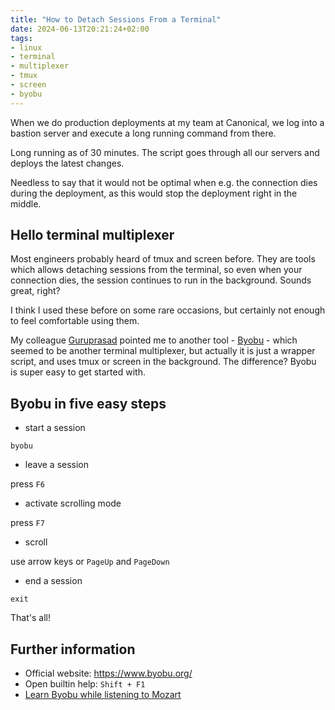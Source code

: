 ```yaml
---
title: "How to Detach Sessions From a Terminal"
date: 2024-06-13T20:21:24+02:00
tags:
- linux
- terminal
- multiplexer
- tmux
- screen
- byobu
---
```


When we do production deployments at my team at Canonical, we log into a
bastion server and execute a long running command from there.

Long running as of 30 minutes. The script goes through all our servers and
deploys the latest changes.

Needless to say that it would not be optimal when e.g. the connection dies
during the deployment, as this would stop the deployment right in the middle.

## Hello terminal multiplexer

Most engineers probably heard of tmux and screen before. They are tools which
allows detaching sessions from the terminal, so even when your connection dies,
the session continues to run in the background. Sounds great, right?

I think I used these before on some rare occasions, but certainly not enough to
feel comfortable using them.

My colleague [Guruprasad](https://www.lguruprasad.in/) pointed me to another
tool - [Byobu](https://www.byobu.org/) - which seemed to be another terminal
multiplexer, but actually it is just a wrapper script, and uses tmux or screen
in the background. The difference? Byobu is super easy to get started with.

## Byobu in five easy steps

* start a session

```
byobu
```

* leave a session

press ```F6```

* activate scrolling mode

press ```F7```

* scroll

use arrow keys or ```PageUp``` and ```PageDown```

* end a session

```
exit
```

That's all!

## Further information

* Official website: https://www.byobu.org/
* Open builtin help: ```Shift + F1```
* [Learn Byobu while listening to Mozart](https://www.youtube.com/watch?v=NawuGmcvKus)





